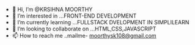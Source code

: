 - 👋 Hi, I’m @KRSIHNA MOORTHY
- 👀 I’m interested in ...FRONT-END DEVELOPMENT
- 🌱 I’m currently learning ...FULLSTACK DVELOPMENT IN SIMPLILEARN
- 💞️ I’m looking to collaborate on ...HTML,CSS,JAVASCRIPT
- 📫 How to reach me ..mailme- moorthysk108@gmail.com


